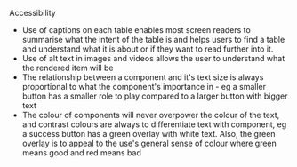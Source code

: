 Accessibility
- Use of captions on each table enables most screen readers to summarise what the intent of the table is and helps users to find a table and understand what it is about or if they want to read further into it.
- Use of alt text in images and videos allows the user to understand what the rendered item will be
- The relationship between a component and it's text size is always proportional to what the component's importance in - eg a smaller button has a smaller role to play compared to a larger button with bigger text
- The colour of components will never overpower the colour of the text, and contrast colours are always to differentiate text with component, eg a success button has a green overlay with white text. Also, the green overlay is to appeal to the use's general sense of colour where green means good and red means bad
